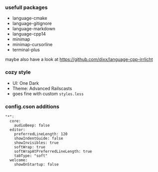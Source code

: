 ### usefull packages
- language-cmake
- language-gitignore
- language-markdown
- language-cpp14
- minimap
- minimap-cursorline
- terminal-plus

maybe also have a look at https://github.com/dixx/language-cpp-irrlicht

### cozy style
- UI: One Dark
- Theme: Advanced Railscasts
- goes fine with custom `styles.less`

### config.cson additions
```
"*":
  core:
    audioBeep: false
  editor:
    preferredLineLength: 120
    showIndentGuide: false
    showInvisibles: true
    softWrap: true
    softWrapAtPreferredLineLength: true
    tabType: "soft"
  welcome:
    showOnStartup: false
```
